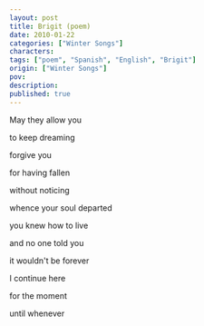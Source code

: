 ```yaml
---
layout: post
title: Brigit (poem)
date: 2010-01-22
categories: ["Winter Songs"]
characters: 
tags: ["poem", "Spanish", "English", "Brigit"]
origin: ["Winter Songs"]
pov: 
description: 
published: true
---
```


May they allow you

to keep dreaming

forgive you

for having fallen

without noticing

whence your soul departed

you knew how to live

and no one told you

it wouldn't be forever

I continue here

for the moment

until whenever
